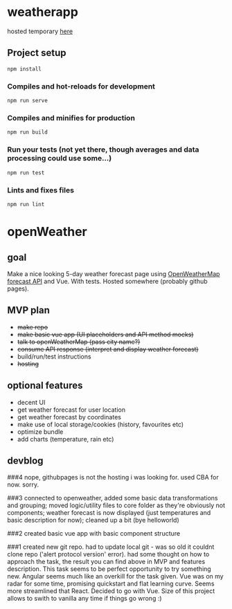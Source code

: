 # weatherapp

hosted temporary [here](http://weatherapp.cba.pl/)

## Project setup
```
npm install
```

### Compiles and hot-reloads for development
```
npm run serve
```

### Compiles and minifies for production
```
npm run build
```

### Run your tests (not yet there, though averages and data processing could use some...)
```
npm run test
```

### Lints and fixes files
```
npm run lint
```

# openWeather


## goal
  Make a nice looking 5-day weather forecast page using [OpenWeatherMap forecast API](https://openweathermap.org/forecast5) and Vue. With tests. Hosted somewhere (probably github pages). 

## MVP plan
  - ~~make repo~~
  - ~~make basic vue app (UI placeholders and API method mocks)~~
  - ~~talk to openWeatherMap (pass city name?)~~
  - ~~consume API response (interpret and display weather forecast)~~
  - build/run/test instructions
  - ~~hosting~~
## optional features
  - decent UI
  - get weather forecast for user location
  - get weather forecast by coordinates
  - make use of local storage/cookies (history, favourites etc)
  - optimize bundle
  - add charts (temperature, rain etc)
  
## devblog

###4
nope, githubpages is not the hosting i was looking for. used CBA for now. sorry.

###3
connected to openweather, added some basic data transformations and grouping; moved logic/utility files to core folder as they're obviously not components; weather forecast is now displayed (just temperatures and basic description for now); cleaned up a bit (bye helloworld)

###2
created basic vue app with basic component structure 

###1
created new git repo. had to update local git - was so old it couldnt clone repo ('alert protocol version' error).
had some thought on how to approach the task, the result you can find above in MVP and features description.
This task seems to be perfect opportunity to try something new.
Angular seems much like an overkill for the task given. Vue was on my radar for some time, promising quickstart and flat learning curve. Seems more streamlined that React. 
Decided to go with Vue. 
Size of this project allows to swith to vanilla any time if things go wrong :)